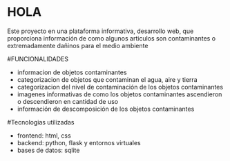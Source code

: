 # HOLA

Este proyecto en una plataforma informativa, desarrollo web, que proporciona información de como algunos articulos son contaminantes o extremadamente dañinos para el medio ambiente

#FUNCIONALIDADES
- informacion de objetos contaminantes
- categorizacion de objetos que contaminan el agua, aire y tierra
- categorizacion del nivel de contaminación de los objetos contaminantes
- imagenes informativas de como los objetos contaminantes ascendieron o descendieron en cantidad de uso
- información de descomposición de los objetos contaminantes
  

#Tecnologias utilizadas
- frontend: html, css
- backend: python, flask y entornos virtuales
- bases de datos: sqlite
